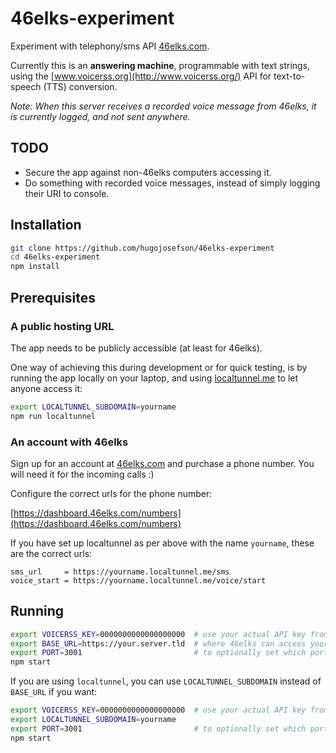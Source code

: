 # 46elks-experiment

Experiment with telephony/sms API [46elks.com](https://www.46elks.com/).

Currently this is an **answering machine**, programmable with text strings,
using the [www.voicerss.org](http://www.voicerss.org/) API for text-to-speech
(TTS) conversion.

*Note: When this server receives a recorded voice message from 46elks, it is
currently logged, and not sent anywhere.*

## TODO

  * Secure the app against non-46elks computers accessing it.
  * Do something with recorded voice messages, instead of simply logging their
  URI to console.

## Installation

```bash
git clone https://github.com/hugojosefson/46elks-experiment
cd 46elks-experiment
npm install
```

## Prerequisites

### A public hosting URL

The app needs to be publicly accessible (at least for 46elks).

One way of achieving this during development or for quick testing, is by
running the app locally on your laptop, and using
[localtunnel.me](https://localtunnel.me/) to let anyone access it:

```bash
export LOCALTUNNEL_SUBDOMAIN=yourname
npm run localtunnel
```

### An account with 46elks

Sign up for an account at [46elks.com](https://www.46elks.com/) and purchase a
phone number. You will need it for the incoming calls :)

Configure the correct urls for the phone number:
 
[https://dashboard.46elks.com/numbers](https://dashboard.46elks.com/numbers)

If you have set up localtunnel as per above with the name `yourname`, these are
the correct urls:

```
sms_url     = https://yourname.localtunnel.me/sms
voice_start = https://yourname.localtunnel.me/voice/start
```

## Running

```bash
export VOICERSS_KEY=0000000000000000000  # use your actual API key from www.voicerss.org
export BASE_URL=https://your.server.tld  # where 46elks can access your server, without trailing slash
export PORT=3001                         # to optionally set which port your server should listen on (default is 3001)
npm start
```

If you are using `localtunnel`, you can use `LOCALTUNNEL_SUBDOMAIN` instead of `BASE_URL` if you want:

```bash
export VOICERSS_KEY=0000000000000000000  # use your actual API key from www.voicerss.org
export LOCALTUNNEL_SUBDOMAIN=yourname
export PORT=3001                         # to optionally set which port your server should listen on (default is 3001)
npm start
```